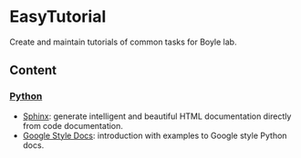 # EasyTutorial
Create and maintain tutorials of common tasks for Boyle lab.

## Content
### [Python](https://github.com/Boyle-Lab/EasyTutorial/tree/master/Python)
- [Sphinx](https://github.com/Boyle-Lab/EasyTutorial/blob/master/Python/Sphinx.md): generate intelligent and beautiful HTML documentation directly from code documentation.  
- [Google Style Docs](https://github.com/Boyle-Lab/EasyTutorial/blob/master/Python/Google%20Style%20Docstrings.md): introduction with examples to Google style Python docs.
